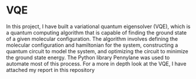 # VQE
In this project, I have built a variational quantum eigensolver (VQE), which is a quantum computing algorithm that is capable of finding the ground state of a given molecular configuration. The algorithm involves defining the molecular configuration and hamiltonian for the system, constructing a quantum circuit to model the system, and optimizing the circuit to minimize the ground state energy.  The Python library Pennylane was used to automate most of this process.  For a more in depth look at the VQE, I have attached my report in this repository 
